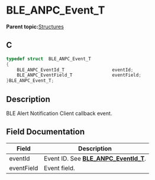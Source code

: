 # BLE\_ANPC\_Event\_T

**Parent topic:**[Structures](GUID-4E49A4DF-FDD3-40FC-801F-BF51C85F516A.md)

## C

```c
typedef struct  BLE_ANPC_Event_T
{
    BLE_ANPC_EventId_T                  eventId;
    BLE_ANPC_EventField_T               eventField;
}BLE_ANPC_Event_T;
```

## Description

BLE Alert Notification Client callback event.

## Field Documentation

|Field|Description|
|-----|-----------|
|eventId|Event ID. See **[BLE\_ANPC\_EventId\_T](GUID-6B001FFC-2FB3-4121-BBE3-7C382205F26C.md)**.|
|eventField|Event field.|

